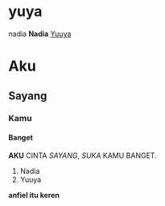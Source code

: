 # yuya
nadia
**Nadia**
[Yuuya](http://ameblo.jp/fairyuutopia "Yuuya")
<h1>Aku</h1>
<h2>Sayang</h2>
<h3>Kamu</h3>
<h4>Banget</h4>

<p><strong>AKU</strong> CINTA <em>SAYANG</em>, <em>SUKA</em> KAMU BANGET.</p>

<ol>
	<li>Nadia</li>
	<li>Yuuya</li>
</ol>

**anfiel itu keren**
